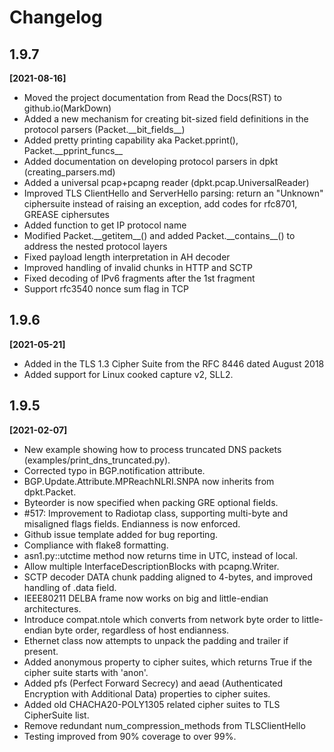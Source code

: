 # Changelog

## 1.9.7
**[2021-08-16]**
- Moved the project documentation from Read the Docs(RST) to github.io(MarkDown)
- Added a new mechanism for creating bit-sized field definitions in the protocol parsers (Packet.\_\_bit_fields\_\_)
- Added pretty printing capability aka Packet.pprint(), Packet.\_\_pprint_funcs\_\_
- Added documentation on developing protocol parsers in dpkt (creating_parsers.md)
- Added a universal pcap+pcapng reader (dpkt.pcap.UniversalReader)
- Improved TLS ClientHello and ServerHello parsing: return an "Unknown" ciphersuite instead of raising an exception, add codes for rfc8701, GREASE ciphersutes
- Added function to get IP protocol name
- Modified Packet.\_\_getitem\_\_() and added Packet.\_\_contains\_\_() to address the nested protocol layers
- Fixed payload length interpretation in AH decoder
- Improved handling of invalid chunks in HTTP and SCTP
- Fixed decoding of IPv6 fragments after the 1st fragment
- Support rfc3540 nonce sum flag in TCP

## 1.9.6
**[2021-05-21]**
- Added in the TLS 1.3 Cipher Suite from the RFC 8446 dated August 2018
- Added support for Linux cooked capture v2, SLL2.

## 1.9.5
**[2021-02-07]** 

- New example showing how to process truncated DNS packets (examples/print_dns_truncated.py).
- Corrected typo in BGP.notification attribute.
- BGP.Update.Attribute.MPReachNLRI.SNPA now inherits from dpkt.Packet.
- Byteorder is now specified when packing GRE optional fields.
- \#517: Improvement to Radiotap class, supporting multi-byte and misaligned flags fields. Endianness is now enforced.
- Github issue template added for bug reporting.
- Compliance with flake8 formatting.
- asn1.py::utctime method now returns time in UTC, instead of local.
- Allow multiple InterfaceDescriptionBlocks with pcapng.Writer.
- SCTP decoder DATA chunk padding aligned to 4-bytes, and improved handling of .data field.
- IEEE80211 DELBA frame now works on big and little-endian architectures.
- Introduce compat.ntole which converts from network byte order to little-endian byte order, regardless of host endianness.
- Ethernet class now attempts to unpack the padding and trailer if present.
- Added anonymous property to cipher suites, which returns True if the cipher suite starts with 'anon'.
- Added pfs (Perfect Forward Secrecy) and aead (Authenticated Encryption with Additional Data) properties to cipher suites.
- Added old CHACHA20-POLY1305 related cipher suites to TLS CipherSuite list.
- Remove redundant num_compression_methods from TLSClientHello
- Testing improved from 90% coverage to over 99%.